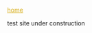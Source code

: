 <style>
 a{
  color:#d6ab11;
}
</style>

<a href="https://oriondonahue.github.io">home</a>

test site under construction
